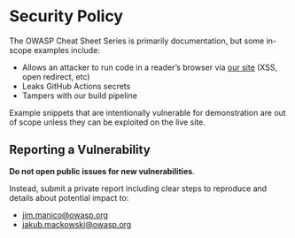 # Security Policy

The OWASP Cheat Sheet Series is primarily documentation, but some in-scope examples include:

- Allows an attacker to run code in a reader’s browser via [our site](https://cheatsheetseries.owasp.org/) (XSS, open redirect, etc)
- Leaks GitHub Actions secrets
- Tampers with our build pipeline

Example snippets that are intentionally vulnerable for demonstration are out of scope unless they can be exploited on the live site.

## Reporting a Vulnerability

**Do not open public issues for new vulnerabilities**.

Instead, submit a private report including clear steps to reproduce and details about potential impact to:

- jim.manico@owasp.org
- jakub.mackowski@owasp.org
